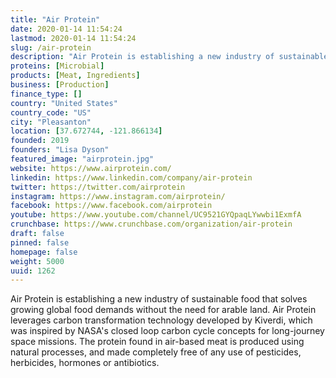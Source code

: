 ```yaml
---
title: "Air Protein"
date: 2020-01-14 11:54:24
lastmod: 2020-01-14 11:54:24
slug: /air-protein
description: "Air Protein is establishing a new industry of sustainable food that solves growing global food demands without the need for arable land. Air Protein leverages carbon transformation technology developed by Kiverdi, which was inspired by NASA's closed loop carbon cycle concepts for long-journey space missions. The protein found in air-based meat is produced using natural processes, and made completely free of any use of pesticides, herbicides, hormones or antibiotics."
proteins: [Microbial]
products: [Meat, Ingredients]
business: [Production]
finance_type: []
country: "United States"
country_code: "US"
city: "Pleasanton"
location: [37.672744, -121.866134]
founded: 2019
founders: "Lisa Dyson"
featured_image: "airprotein.jpg"
website: https://www.airprotein.com/
linkedin: https://www.linkedin.com/company/air-protein
twitter: https://twitter.com/airprotein
instagram: https://www.instagram.com/airprotein/
facebook: https://www.facebook.com/airprotein
youtube: https://www.youtube.com/channel/UC9521GYQpaqLYwwbi1ExmfA
crunchbase: https://www.crunchbase.com/organization/air-protein
draft: false
pinned: false
homepage: false
weight: 5000
uuid: 1262
---
```

Air Protein is establishing a new industry of sustainable food that solves growing global food demands without the need for arable land. Air Protein leverages carbon transformation technology developed by Kiverdi, which was inspired by NASA's closed loop carbon cycle concepts for long-journey space missions. The protein found in air-based meat is produced using natural processes, and made completely free of any use of pesticides, herbicides, hormones or antibiotics.

